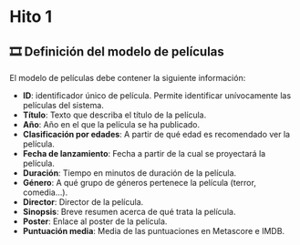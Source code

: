 # Hito 1

## 🎞️ Definición del modelo de películas

El modelo de películas debe contener la siguiente información:

- **ID**: identificador único de película. Permite identificar unívocamente las películas del sistema.
- **Título**: Texto que describa el título de la película.
- **Año**: Año en el que la película se ha publicado.
- **Clasificación por edades**: A partir de qué edad es recomendado ver la película.
- **Fecha de lanzamiento**: Fecha a partir de la cual se proyectará la película.
- **Duración**: Tiempo en minutos de duración de la película.
- **Género**: A qué grupo de géneros pertenece la película (terror, comedia...).
- **Director**: Director de la película.
- **Sinopsis**: Breve resumen acerca de qué trata la película.
- **Poster**: Enlace al poster de la película.
- **Puntuación media**: Media de las puntuaciones en Metascore e IMDB.

